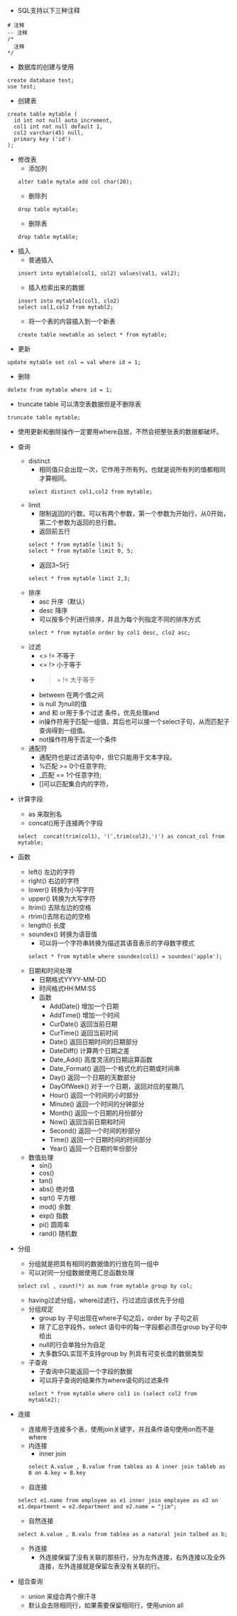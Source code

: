 * SQL支持以下三种注释
```mysql
# 注释
-- 注释
/*
  注释 
*/ 
```
* 数据库的创建与使用
```mysql
create database test;
use test;
```

* 创建表
```mysql
create table mytable (
  id int not null auto_increment,
  col1 int not null default 1,
  col2 varchar(45) null,
  primary key ('id')
);
```
* 修改表
    * 添加列
    ```mysql
    alter table mytale add col char(20);
    ```
    * 删除列
    ```mysql
    drop table mytable;
    ```
    * 删除表
    ```mysql
    drop table mytable;
    ```
* 插入
    * 普通插入
    ```mysql
    insert into mytable(col1, col2) values(val1, val2);
    ```
    * 插入检索出来的数据
    ```mysql
    insert into mytable1(col1, clo2) 
    select col1,col2 from mytabl2; 
    ```
    * 将一个表的内容插入到一个新表
    ```mysql
    create table newtable as select * from mytable;

* 更新
```mysql
update mytable set col = val where id = 1;
```
* 删除
```mysql
delete from mytable where id = 1;
```
* truncate table 可以清空表数据但是不删除表
```mysql
truncate table mytable;
```
* 使用更新和删除操作一定要用where自居，不然会把整张表的数据都破坏。
* 查询
    * distinct
        * 相同值只会出现一次，它作用于所有列，也就是说所有列的值都相同才算相同。
        ```mysql
        select distinct col1,col2 from mytable;
        ```
    * limit
        * 限制返回的行数。可以有两个参数，第一个参数为开始行，从0开始，第二个参数为返回的总行数。
        * 返回前五行
        ```mysql
        select * from mytable limit 5;
        select * from mytable limit 0, 5;
       ```
        * 返回3~5行
        ```mysql 
        select * from mytable limit 2,3;
        ```
    * 排序
        * asc 升序（默认）
        * desc 降序
        * 可以按多个列进行排序，并且为每个列指定不同的排序方式
        ```mysql
        select * from mytable order by col1 desc, clo2 asc;
        ```
    * 过滤
        * <> != 不等于
        * <= !> 小于等于
        * >= !< 大于等于
        * between 在两个值之间
        * is null 为null的值
        * and 和 or用于多个过滤 条件，优先处理and
        * in操作符用于匹配一组值，其后也可以接一个select子句，从而匹配子查询得到一组值。
        * not操作符用于否定一个条件
    * 通配符
        * 通配符也是过滤语句中，但它只能用于文本字段。
        * %匹配 >= 0个任意字符;
        * _匹配 == 1个任意字符;
        * []可以匹配集合内的字符，
* 计算字段
    * as 来取别名
    * concat()用于连接两个字段
    ```mysql
    select  concat(trim(col1), '(',trim(col2),')') as concat_col from mytable;
    ``` 
* 函数
    * left() 左边的字符
    * right() 右边的字符
    * lower() 转换为小写字符
    * upper() 转换为大写字符
    * ltrim() 去除左边的空格
    * rtrim()去除右边的空格
    * length() 长度
    * soundex() 转换为语音值
        * 可以将一个字符串转换为描述其语音表示的字母数字模式    
        ```mysql
        select * from mytable where soundex(col1) = soundex('apple');
        ```
    * 日期和时间处理
        * 日期格式YYYY-MM-DD
        * 时间格式HH:MM:SS 
        * 函数 
            * AddDate() 增加一个日期
            * AddTime() 增加一个时间
            * CurDate() 返回当前日期
            * CurTime() 返回当前时间
            * Date() 返回日期时间的日期部分
            * DateDiff() 计算两个日期之差 
            * Date_Add() 高度灵活的日期运算函数
            * Date_Format() 返回一个格式化的日期或时间串
            * Day() 返回一个日期的天数部分
            * DayOfWeek() 对于一个日期，返回对应的星期几
            * Hour() 返回一个时间的小时部分
            * Minute() 返回一个时间的分钟部分
            * Month() 返回一个日期的月份部分
            * Now() 返回当前日期和时间
            * Second() 返回一个时间的秒部分
            * Time() 返回一个日期时间的时间部分
            * Year() 返回一个日期的年份部分
    * 数值处理
        * sin()
        * cos()
        * tan()
        * abs() 绝对值
        * sqrt() 平方根
        * mod() 余数
        * exp() 指数
        * pi() 圆周率
        * rand() 随机数
* 分组
    * 分组就是把具有相同的数据值的行放在同一组中 
    * 可以对同一分组数据使用汇总函数处理
    ```mysql
    select col , count(*) as num from mytable group by col;
    ```                         
    * having过滤分组，where过滤行，行过滤应该优先于分组
    * 分组规定
        * group by 子句出现在where子句之后，order by 子句之前
        * 除了汇总字段外，select 语句中的每一字段都必须在group by子句中给出
        * null的行会单独分为自足
        * 大多数SQL实现不支持group by 列具有可变长度的数据类型
    * 子查询
        * 子查询中只能返回一个字段的数据
        * 可以将子查询的结果作为where语句的过滤条件
        ```mysql
        select * from mytable where col1 in (select col2 from mytable2);
        ```    
* 连接
    * 连接用于连接多个表，使用join关键字，并且条件语句使用on而不是where
    * 内连接
        * inner join
       ```mysql
       select A.value , B.value from tablea as A inner join tableb as B on A.key = B.key
       ```   
     * 自连接
     ```mysql
     select e1.name from employee as e1 inner join employee as e2 on e1.department = e2.department and e2.name = "jim";
     ```  
     * 自然连接
     ```mysql
     select A.value , B.valu from tablea as a natural join talbed as b;
     ```
     * 外连接
        * 外连接保留了没有关联的那些行，分为左外连接，右外连接以及全外连接，左外连接就是保留左表没有关联的行。
        
* 组合查询
    * union 来组合两个擦汗寻
    * 默认会去除相同行，如果需要保留相同行，使用union all 
        
    

  
    
